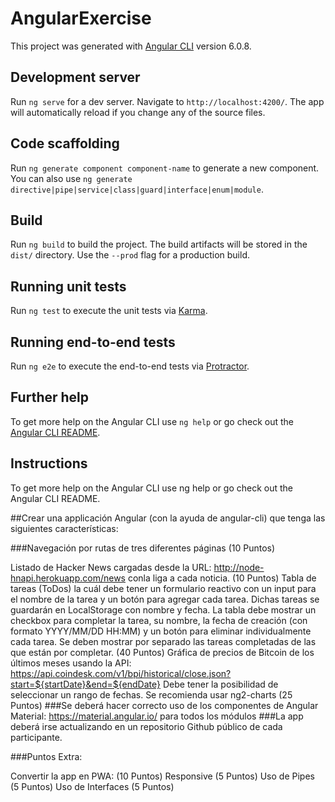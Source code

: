 # AngularExercise

This project was generated with [Angular CLI](https://github.com/angular/angular-cli) version 6.0.8.

## Development server

Run `ng serve` for a dev server. Navigate to `http://localhost:4200/`. The app will automatically reload if you change any of the source files.

## Code scaffolding

Run `ng generate component component-name` to generate a new component. You can also use `ng generate directive|pipe|service|class|guard|interface|enum|module`.

## Build

Run `ng build` to build the project. The build artifacts will be stored in the `dist/` directory. Use the `--prod` flag for a production build.

## Running unit tests

Run `ng test` to execute the unit tests via [Karma](https://karma-runner.github.io).

## Running end-to-end tests

Run `ng e2e` to execute the end-to-end tests via [Protractor](http://www.protractortest.org/).

## Further help

To get more help on the Angular CLI use `ng help` or go check out the [Angular CLI README](https://github.com/angular/angular-cli/blob/master/README.md).


## Instructions

To get more help on the Angular CLI use ng help or go check out the Angular CLI README.

##Crear una applicación Angular (con la ayuda de angular-cli) que tenga las siguientes características:

###Navegación por rutas de tres diferentes páginas (10 Puntos)

Listado de Hacker News cargadas desde la URL: http://node-hnapi.herokuapp.com/news conla liga a cada noticia. (10 Puntos)
Tabla de tareas (ToDos) la cuál debe tener un formulario reactivo con un input para el nombre de la tarea y un botón para agregar cada tarea. Dichas tareas se guardarán en LocalStorage con nombre y fecha. La tabla debe mostrar un checkbox para completar la tarea, su nombre, la fecha de creación (con formato YYYY/MM/DD HH:MM) y un botón para eliminar individualmente cada tarea. Se deben mostrar por separado las tareas completadas de las que están por completar. (40 Puntos)
Gráfica de precios de Bitcoin de los últimos meses usando la API: https://api.coindesk.com/v1/bpi/historical/close.json?start=${startDate}&end=${endDate} Debe tener la posibilidad de seleccionar un rango de fechas. Se recomienda usar ng2-charts (25 Puntos)
###Se deberá hacer correcto uso de los componentes de Angular Material: https://material.angular.io/ para todos los módulos ###La app deberá irse actualizando en un repositorio Github público de cada participante.

###Puntos Extra:

Convertir la app en PWA: (10 Puntos)
Responsive (5 Puntos)
Uso de Pipes (5 Puntos)
Uso de Interfaces (5 Puntos)
